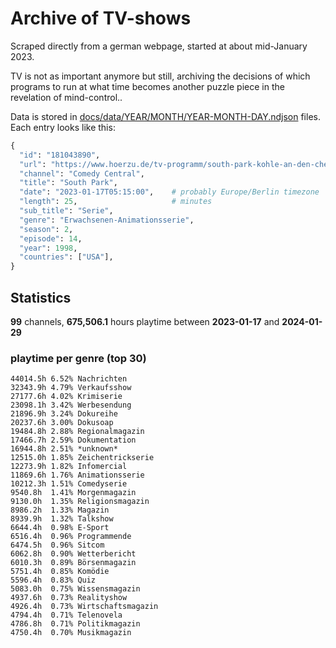 # Archive of TV-shows

Scraped directly from a german webpage, started at about mid-January 2023.

TV is not as important anymore but still, archiving the decisions of which programs to run at what time
becomes another puzzle piece in the revelation of mind-control.. 

Data is stored in [docs/data/YEAR/MONTH/YEAR-MONTH-DAY.ndjson](docs/data/) files. 
Each entry looks like this:

```python
{
  "id": "181043890", 
  "url": "https://www.hoerzu.de/tv-programm/south-park-kohle-an-den-chefkoch/bid_181043890/", 
  "channel": "Comedy Central", 
  "title": "South Park", 
  "date": "2023-01-17T05:15:00",    # probably Europe/Berlin timezone 
  "length": 25,                     # minutes 
  "sub_title": "Serie", 
  "genre": "Erwachsenen-Animationsserie", 
  "season": 2, 
  "episode": 14, 
  "year": 1998, 
  "countries": ["USA"],
}
```

## Statistics

**99** channels, **675,506.1** hours playtime between **2023-01-17** and **2024-01-29**


### playtime per genre (top 30)

    44014.5h 6.52% Nachrichten
    32343.9h 4.79% Verkaufsshow
    27177.6h 4.02% Krimiserie
    23098.1h 3.42% Werbesendung
    21896.9h 3.24% Dokureihe
    20237.6h 3.00% Dokusoap
    19484.8h 2.88% Regionalmagazin
    17466.7h 2.59% Dokumentation
    16944.8h 2.51% *unknown*
    12515.0h 1.85% Zeichentrickserie
    12273.9h 1.82% Infomercial
    11869.6h 1.76% Animationsserie
    10212.3h 1.51% Comedyserie
    9540.8h  1.41% Morgenmagazin
    9130.0h  1.35% Religionsmagazin
    8986.2h  1.33% Magazin
    8939.9h  1.32% Talkshow
    6644.4h  0.98% E-Sport
    6516.4h  0.96% Programmende
    6474.5h  0.96% Sitcom
    6062.8h  0.90% Wetterbericht
    6010.3h  0.89% Börsenmagazin
    5751.4h  0.85% Komödie
    5596.4h  0.83% Quiz
    5083.0h  0.75% Wissensmagazin
    4937.6h  0.73% Realityshow
    4926.4h  0.73% Wirtschaftsmagazin
    4794.4h  0.71% Telenovela
    4786.8h  0.71% Politikmagazin
    4750.4h  0.70% Musikmagazin

